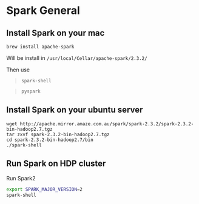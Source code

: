 # Spark General

## Install Spark on your mac

```
brew install apache-spark
```

Will be install in `/usr/local/Cellar/apache-spark/2.3.2/`

Then use

> `spark-shell`

> `pyspark`

## Install Spark on your ubuntu server

```
wget http://apache.mirror.amaze.com.au/spark/spark-2.3.2/spark-2.3.2-bin-hadoop2.7.tgz
tar zxvf spark-2.3.2-bin-hadoop2.7.tgz
cd spark-2.3.2-bin-hadoop2.7/bin
./spark-shell
```

## Run Spark on HDP cluster


Run Spark2

```bash
export SPARK_MAJOR_VERSION=2
spark-shell
```
